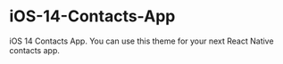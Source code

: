 # iOS-14-Contacts-App
iOS 14 Contacts App. You can use this theme for your next React Native contacts app.
